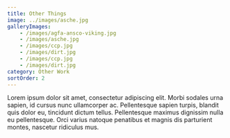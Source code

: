 ```yaml
---
title: Other Things
image: ../images/asche.jpg
galleryImages:
    - /images/agfa-ansco-viking.jpg
    - /images/asche.jpg
    - /images/ccp.jpg
    - /images/dirt.jpg
    - /images/ccp.jpg
    - /images/dirt.jpg
category: Other Work
sortOrder: 2
---
```


Lorem ipsum dolor sit amet, consectetur adipiscing elit. Morbi sodales urna sapien, id cursus nunc ullamcorper ac. Pellentesque sapien turpis, blandit quis dolor eu, tincidunt dictum tellus. Pellentesque maximus dignissim nulla eu pellentesque. Orci varius natoque penatibus et magnis dis parturient montes, nascetur ridiculus mus.
